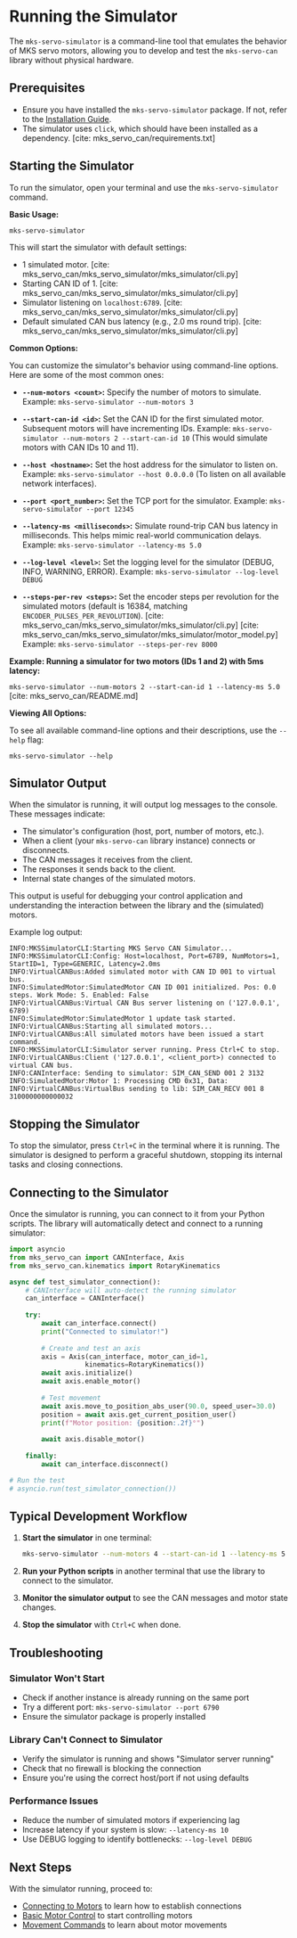 # Running the Simulator

The `mks-servo-simulator` is a command-line tool that emulates the behavior of MKS servo motors, allowing you to develop and test the `mks-servo-can` library without physical hardware.

## Prerequisites

* Ensure you have installed the `mks-servo-simulator` package. If not, refer to the [Installation Guide](./installation.md).
* The simulator uses `click`, which should have been installed as a dependency. [cite: mks_servo_can/requirements.txt]

## Starting the Simulator

To run the simulator, open your terminal and use the `mks-servo-simulator` command.

**Basic Usage:**

`mks-servo-simulator`

This will start the simulator with default settings:

* 1 simulated motor. [cite: mks_servo_can/mks_servo_simulator/mks_simulator/cli.py]
* Starting CAN ID of 1. [cite: mks_servo_can/mks_servo_simulator/mks_simulator/cli.py]
* Simulator listening on `localhost:6789`. [cite: mks_servo_can/mks_servo_simulator/mks_simulator/cli.py]
* Default simulated CAN bus latency (e.g., 2.0 ms round trip). [cite: mks_servo_can/mks_servo_simulator/mks_simulator/cli.py]

**Common Options:**

You can customize the simulator's behavior using command-line options. Here are some of the most common ones:

* **`--num-motors <count>`:** Specify the number of motors to simulate.
  Example: `mks-servo-simulator --num-motors 3`

* **`--start-can-id <id>`:** Set the CAN ID for the first simulated motor. Subsequent motors will have incrementing IDs.
  Example: `mks-servo-simulator --num-motors 2 --start-can-id 10`
  (This would simulate motors with CAN IDs 10 and 11).

* **`--host <hostname>`:** Set the host address for the simulator to listen on.
  Example: `mks-servo-simulator --host 0.0.0.0`
  (To listen on all available network interfaces).

* **`--port <port_number>`:** Set the TCP port for the simulator.
  Example: `mks-servo-simulator --port 12345`

* **`--latency-ms <milliseconds>`:** Simulate round-trip CAN bus latency in milliseconds. This helps mimic real-world communication delays.
  Example: `mks-servo-simulator --latency-ms 5.0`

* **`--log-level <level>`:** Set the logging level for the simulator (DEBUG, INFO, WARNING, ERROR).
  Example: `mks-servo-simulator --log-level DEBUG`

* **`--steps-per-rev <steps>`:** Set the encoder steps per revolution for the simulated motors (default is 16384, matching `ENCODER_PULSES_PER_REVOLUTION`). [cite: mks_servo_can/mks_servo_simulator/mks_simulator/cli.py] [cite: mks_servo_can/mks_servo_simulator/mks_simulator/motor_model.py]
  Example: `mks-servo-simulator --steps-per-rev 8000`

**Example: Running a simulator for two motors (IDs 1 and 2) with 5ms latency:**

`mks-servo-simulator --num-motors 2 --start-can-id 1 --latency-ms 5.0`
[cite: mks_servo_can/README.md]

**Viewing All Options:**

To see all available command-line options and their descriptions, use the `--help` flag:

`mks-servo-simulator --help`

## Simulator Output

When the simulator is running, it will output log messages to the console. These messages indicate:

* The simulator's configuration (host, port, number of motors, etc.).
* When a client (your `mks-servo-can` library instance) connects or disconnects.
* The CAN messages it receives from the client.
* The responses it sends back to the client.
* Internal state changes of the simulated motors.

This output is useful for debugging your control application and understanding the interaction between the library and the (simulated) motors.

Example log output:
```text
INFO:MKSSimulatorCLI:Starting MKS Servo CAN Simulator...
INFO:MKSSimulatorCLI:Config: Host=localhost, Port=6789, NumMotors=1, StartID=1, Type=GENERIC, Latency=2.0ms
INFO:VirtualCANBus:Added simulated motor with CAN ID 001 to virtual bus.
INFO:SimulatedMotor:SimulatedMotor CAN ID 001 initialized. Pos: 0.0 steps. Work Mode: 5. Enabled: False
INFO:VirtualCANBus:Virtual CAN Bus server listening on ('127.0.0.1', 6789)
INFO:SimulatedMotor:SimulatedMotor 1 update task started.
INFO:VirtualCANBus:Starting all simulated motors...
INFO:VirtualCANBus:All simulated motors have been issued a start command.
INFO:MKSSimulatorCLI:Simulator server running. Press Ctrl+C to stop.
INFO:VirtualCANBus:Client ('127.0.0.1', <client_port>) connected to virtual CAN bus.
INFO:CANInterface: Sending to simulator: SIM_CAN_SEND 001 2 3132
INFO:SimulatedMotor:Motor 1: Processing CMD 0x31, Data:
INFO:VirtualCANBus:VirtualBus sending to lib: SIM_CAN_RECV 001 8 3100000000000032
```

## Stopping the Simulator
To stop the simulator, press `Ctrl+C` in the terminal where it is running. The simulator is designed to perform a graceful shutdown, stopping its internal tasks and closing connections.

## Connecting to the Simulator

Once the simulator is running, you can connect to it from your Python scripts. The library will automatically detect and connect to a running simulator:

```python
import asyncio
from mks_servo_can import CANInterface, Axis
from mks_servo_can.kinematics import RotaryKinematics

async def test_simulator_connection():
    # CANInterface will auto-detect the running simulator
    can_interface = CANInterface()
    
    try:
        await can_interface.connect()
        print("Connected to simulator!")
        
        # Create and test an axis
        axis = Axis(can_interface, motor_can_id=1, 
                   kinematics=RotaryKinematics())
        await axis.initialize()
        await axis.enable_motor()
        
        # Test movement
        await axis.move_to_position_abs_user(90.0, speed_user=30.0)
        position = await axis.get_current_position_user()
        print(f"Motor position: {position:.2f}°")
        
        await axis.disable_motor()
        
    finally:
        await can_interface.disconnect()

# Run the test
# asyncio.run(test_simulator_connection())
```

## Typical Development Workflow

1. **Start the simulator** in one terminal:
   ```bash
   mks-servo-simulator --num-motors 4 --start-can-id 1 --latency-ms 5
   ```

2. **Run your Python scripts** in another terminal that use the library to connect to the simulator.

3. **Monitor the simulator output** to see the CAN messages and motor state changes.

4. **Stop the simulator** with `Ctrl+C` when done.

## Troubleshooting

### Simulator Won't Start
- Check if another instance is already running on the same port
- Try a different port: `mks-servo-simulator --port 6790`
- Ensure the simulator package is properly installed

### Library Can't Connect to Simulator  
- Verify the simulator is running and shows "Simulator server running"
- Check that no firewall is blocking the connection
- Ensure you're using the correct host/port if not using defaults

### Performance Issues
- Reduce the number of simulated motors if experiencing lag
- Increase latency if your system is slow: `--latency-ms 10`
- Use DEBUG logging to identify bottlenecks: `--log-level DEBUG`

## Next Steps

With the simulator running, proceed to:
* [Connecting to Motors](./connecting.md) to learn how to establish connections
* [Basic Motor Control](../user_guides/library/basic_control.md) to start controlling motors
* [Movement Commands](../user_guides/library/movements.md) to learn about motor movements